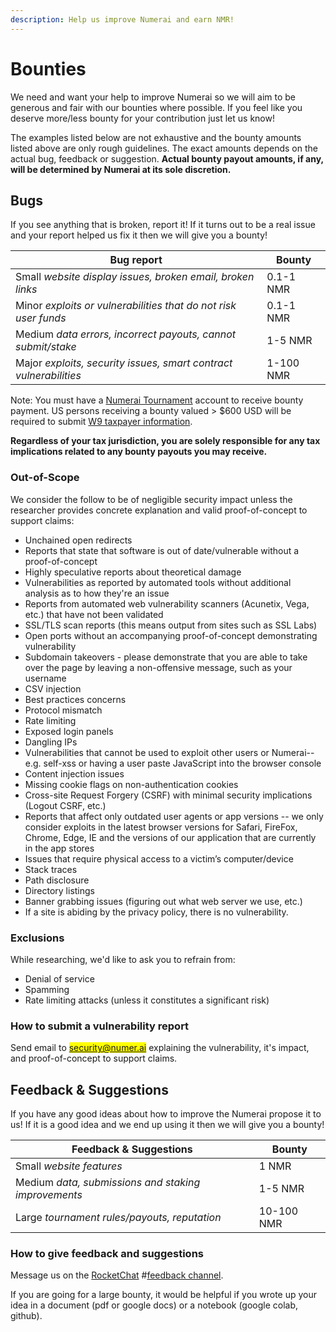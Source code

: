 ```yaml
---
description: Help us improve Numerai and earn NMR!
---
```


# Bounties

We need and want your help to improve Numerai so we will aim to be generous and fair with our bounties where possible. If you feel like you deserve more/less bounty for your contribution just let us know!

The examples listed below are not exhaustive and the bounty amounts listed above are only rough guidelines. The exact amounts depends on the actual bug, feedback or suggestion. **Actual bounty payout amounts, if any, will be determined by Numerai at its sole discretion.**&#x20;

## Bugs

If you see anything that is broken, report it! If it turns out to be a real issue and your report helped us fix it then we will give you a bounty!

| Bug report                                                        | Bounty    |
| ----------------------------------------------------------------- | --------- |
| Small _website display issues, broken email, broken links_        | 0.1-1 NMR |
| Minor _exploits or vulnerabilities that do not risk user funds_   | 0.1-1 NMR |
| Medium _data errors, incorrect payouts, cannot submit/stake_      | 1-5 NMR   |
| Major _exploits, security issues, smart contract vulnerabilities_ | 1-100 NMR |

Note: You must have a [Numerai Tournament](https://numer.ai/tournament/) account to receive bounty payment. US persons receiving a bounty valued > $600 USD will be required to submit [W9 taxpayer information](broken-reference).&#x20;

**Regardless of your tax jurisdiction, you are solely responsible for any tax implications related to any bounty payouts you may receive.**

### **Out-of-Scope**

We consider the follow to be of negligible security impact unless the researcher provides concrete explanation and valid proof-of-concept to support claims:

* Unchained open redirects
* Reports that state that software is out of date/vulnerable without a proof-of-concept
* Highly speculative reports about theoretical damage
* Vulnerabilities as reported by automated tools without additional analysis as to how they're an issue
* Reports from automated web vulnerability scanners (Acunetix, Vega, etc.) that have not been validated
* SSL/TLS scan reports (this means output from sites such as SSL Labs)
* Open ports without an accompanying proof-of-concept demonstrating vulnerability
* Subdomain takeovers - please demonstrate that you are able to take over the page by leaving a non-offensive message, such as your username
* CSV injection
* Best practices concerns
* Protocol mismatch
* Rate limiting
* Exposed login panels
* Dangling IPs
* Vulnerabilities that cannot be used to exploit other users or Numerai-- e.g. self-xss or having a user paste JavaScript into the browser console
* Content injection issues
* Missing cookie flags on non-authentication cookies
* Cross-site Request Forgery (CSRF) with minimal security implications (Logout CSRF, etc.)
* Reports that affect only outdated user agents or app versions -- we only consider exploits in the latest browser versions for Safari, FireFox, Chrome, Edge, IE and the versions of our application that are currently in the app stores
* Issues that require physical access to a victim’s computer/device
* Stack traces
* Path disclosure
* Directory listings
* Banner grabbing issues (figuring out what web server we use, etc.)
* If a site is abiding by the privacy policy, there is no vulnerability.

### Exclusions

While researching, we'd like to ask you to refrain from:

* Denial of service
* Spamming
* Rate limiting attacks (unless it constitutes a significant risk)

### How to submit a vulnerability report

Send email to <mark style="color:blue;">security@numer.ai</mark> explaining the vulnerability, it's impact, and proof-of-concept to support claims.

## Feedback & Suggestions

If you have any good ideas about how to improve the Numerai propose it to us! If it is a good idea and we end up using it then we will give you a bounty!

| Feedback & Suggestions                              | Bounty     |
| --------------------------------------------------- | ---------- |
| Small _website features_                            | 1 NMR      |
| Medium _data, submissions and staking improvements_ | 1-5 NMR    |
| Large _tournament rules/payouts, reputation_        | 10-100 NMR |

### How to give feedback and suggestions

Message us on the [RocketChat](https://community.numer.ai/) #[feedback channel](https://community.numer.ai/channel/feedback).

If you are going for a large bounty, it would be helpful if you wrote up your idea in a document (pdf or google docs) or a notebook (google colab, github).

